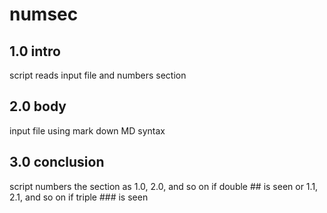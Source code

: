 # numsec
## 1.0 intro
script reads input file and numbers section
## 2.0 body
input file using mark down MD syntax 
## 3.0 conclusion
script numbers the section as 1.0, 2.0, and so on if double ##  is seen 
or 1.1, 2.1, and so on if triple ###  is seen
